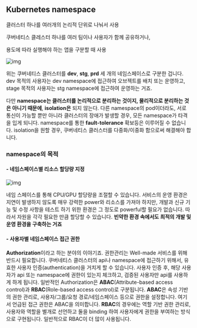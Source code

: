 ## Kubernetes namespace

클러스터 하나를 여러개의 논리적 단위로 나눠서 사용

쿠버네티스 클레스터 하나를 여러 팀이나 사용자가 함께 공유하거나,

용도에 따라 실행해야 하는 앱을 구분할 때 사용

![img](https://blog.kakaocdn.net/dn/bKJ4e2/btqNg93AvjZ/yhFvwzsKeYquVszWJH4Yy1/img.png)

위는 쿠버네티스 클러스터를 **dev**, **stg**, **prd** 세 개의 네임스페이스로 구분한 겁니다.
dev 목적의 사용자는 dev namespace에 접근하여 오브젝트를 배치 또는 운영하고,
stage 목적의 사용자는 stg namespace에 접근하여 운영하는 거죠.

다만 **namespace는 클러스터를 논리적으로 분리하는 것이지, 물리적으로 분리하는 것은 아니기 때문에**, **isolation은** 되지 않는다.
다른 namespace의 pod이더라도, 서로 통신이 가능할 뿐만 아니라 클러스터의 장애가 발생할 경우, 모든 namespace가 타격을 입게 되니다. namespace를 통한 **fault-tolerance** 확보등은 이루어질 수 없습니다.
isolation을 원할 경우, 쿠버네티스 클러스터를 다중화/이중화 함으로써 해결해야 합니다.

### **namespace의 목적**

#### - 네임스페이스별 리소스 할당량 지정



![img](https://blog.kakaocdn.net/dn/m2y5P/btqNkeiP1UV/R94yeZJRjSBe7TeR27PDs0/img.png)



네임 스페이스를 통해 CPU/GPU 할당량을 조절할 수 있습니다.
서비스의 운영 환경은 지연이 발생하지 않도록 매우 강력한 power와 리소스를 가져야 하지만, 개발과 신규 기능 및 수정 사항을 테스트 하기 위한 환경은 그 정도로 powerful할 필요가 없습니다.
따라서 자원을 각각 필요한 만큼 할당할 수 있습니다.
**빈약한 환경 속에서도 최적의 개발 및 운영 환경을 구축하는 거죠**

 

#### - 사용자별 네임스페이스 접근 권한

**Authorization**이라고 하는 분야의 이야기죠. 권한관리는 Well-made 서비스를 위해 반드시 필요합니다.
쿠버네티스 클러스터의 api나 namespace에 접근하기 위해서, 유효한 사용자 인증(authentication)을 거치게 할 수 있습니다.
사용자 인증 후, 해당 사용자가 api 또는 namespace에 권한이 있는지 체크하고, 검증된 사용자만 api를 사용하게 하게 됩니다.
일반적인 Authorization은 **ABAC**(Attribute-based access control)과 **RBAC**(Role-based access control)로 구분됩니다.
**ABAC**은 속성 기반의 권한 관리로, 사용자/그룹/요청 경로/네임스페이스 등으로 권한을 설정합니다. 여기서 언급된 접근 권한은 ABAC을 의미합니다.
**RBAC**의 경우에는 역할 기반 권한 관리로, 사용자와 역할을 별개로 선언하고 둘을 binding 하여 사용자에게 권한을 부여하는 방식으로 구현됩니다. 일반적으로 RBAC이 더 많이 사용됩니다.